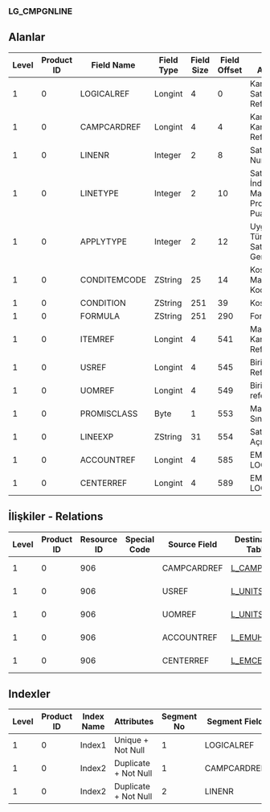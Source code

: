 ### LG_CMPGNLINE

## Alanlar

**Level**|**Product ID**|**Field Name**|**Field Type**|**Field Size**|**Field Offset**|**Türkçe Açıklama**|**Expression**
-----|-----|-----|-----|-----|-----|-----|-----
1|0|LOGICALREF|Longint|4|0|Kampanya Satırı Logical Ref.|Capaign Line Logical Reference
1|0|CAMPCARDREF|Longint|4|4|Kampanya Kartı Referansı|Campaign Card Reference
1|0|LINENR|Integer|2|8|Satır Numarası|Line Number
1|0|LINETYPE|Integer|2|10|Satır Tipi ;1 İndirim;2 Masraf;3 Promosyon;4 Puan|Line Type ;1 İndirim;2 Masraf;3 Promosyon;4 Puan
1|0|APPLYTYPE|Integer|2|12|Uygulama Türü ; 0 Satıra; 1 Genele|Application Type ;0 Satıra;1 Genele
1|0|CONDITEMCODE|ZString|25|14|Koşul Malzeme Kodu|Condition Item Code
1|0|CONDITION|ZString|251|39|Koşul|Condition
1|0|FORMULA|ZString|251|290|Formül|Formula
1|0|ITEMREF|Longint|4|541|Malzeme Kartı Referansı|Item Card Reference
1|0|USREF|Longint|4|545|Birim Seti Referansı|Unit Set Reference
1|0|UOMREF|Longint|4|549|Birim referansı|Unit Reference
1|0|PROMISCLASS|Byte|1|553|Malzeme Sınıfı|Is Material Class
1|0|LINEEXP|ZString|31|554|Satır Açıklaması|Line Description
1|0|ACCOUNTREF|Longint|4|585|EMUHACC LOGICALREF|EMUHACC LOGICALREF
1|0|CENTERREF|Longint|4|589|EMCENTER LOGICALREF|EMCENTER LOGICALREF

## İlişkiler - Relations
**Level**|**Product ID**|**Resource ID**|**Special Code**|**Source Field**|**Destination Table**|**Destination Field**|**Relation Type**|**Extra Condition**
-----|-----|-----|-----|-----|-----|-----|-----|-----
1|0|906||CAMPCARDREF|[L_CAMPAIGN](../L_CAMPAIGN "L_CAMPAIGN")|LOGICALREF|one-to-one|
1|0|906||USREF|[L_UNITSETF](../L_UNITSETF "L_UNITSETF")|LOGICALREF|one-to-one|
1|0|906||UOMREF|[L_UNITSETL](../L_UNITSETL "L_UNITSETL")|LOGICALREF|one-to-one|
1|0|906||ACCOUNTREF|[L_EMUHACC](../L_EMUHACC "L_EMUHACC")|LOGICALREF|one-to-one|
1|0|906||CENTERREF|[L_EMCENTER](../L_EMCENTER "L_EMCENTER")|LOGICALREF|one-to-one|

## Indexler
**Level**|**Product ID**|**Index Name**|**Attributes**|**Segment No**|**Segment Field**|**Sense**
-----|-----|-----|-----|-----|-----|-----
1|0|Index1|Unique + Not Null|1|LOGICALREF|Ascending
1|0|Index2|Duplicate + Not Null|1|CAMPCARDREF|Ascending
1|0|Index2|Duplicate + Not Null|2|LINENR|Ascending
